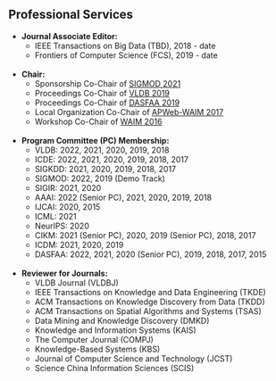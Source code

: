 
Professional Services
------
<ul>
        <li><b>Journal Associate Editor:</b>
            <ul>
                <li>IEEE Transactions on Big Data (TBD), 2018 - date</li>
                <li>Frontiers of Computer Science (FCS), 2019 - date</li>
            </ul>
        </li><br>
        <li><b>Chair:</b>
            <ul>
                <li>Sponsorship Co-Chair of <a href="http://sigmodconf.hosting.acm.org/2021/org_conference_officers.shtml" target="_blank">SIGMOD 2021</a></li>
                <li>Proceedings Co-Chair of <a href="http://vldb.org/2019/?officers" target="_blank">VLDB 2019</a></li>
                <li>Proceedings Co-Chair of <a href="https://dasfaa2019.eng.cmu.ac.th/organization-committee.html" target="_blank">DASFAA 2019</a></li>
                <li>Local Organization Co-Chair of <a href="http://tcdb.ccf.org.cn/apwebwaim2017/organization-committee.html" target="_blank">APWeb-WAIM 2017</a></li>
                <li>Workshop Co-Chair of <a href="http://sit.jxufe.cn/waim2016/organization_committee.html" target="_blank">WAIM 2016</a></li>
            </ul>
        </li><br>
        <li><b>Program Committee (PC) Membership: </b>
             <ul>
                <li>VLDB: 2022, 2021, 2020, 2019, 2018</li>
                <li>ICDE: 2022, 2021, 2020, 2019, 2018, 2017</li>
                <li>SIGKDD: 2021, 2020, 2019, 2018, 2017</li>
                <li>SIGMOD: 2022, 2019 (Demo Track)</li>
                <li>SIGIR: 2021, 2020</li>
                <li>AAAI: 2022  (Senior PC), 2021, 2020, 2019, 2018</li>
                <li>IJCAI: 2020, 2015</li>
                <li>ICML: 2021</li>
                <li>NeurIPS: 2020</li>
                <li>CIKM: 2021 (Senior PC), 2020, 2019 (Senior PC), 2018, 2017</li>
                <li>ICDM: 2021, 2020, 2019</li>
                <li>DASFAA: 2022, 2021, 2020 (Senior PC), 2019, 2018, 2017, 2015</li>
             </ul>
        </li><br>
        <li><b>Reviewer for Journals: </b>
	    <ul>
                <li>VLDB Journal (VLDBJ)</li>
                <li>IEEE Transactions on Knowledge and Data Engineering (TKDE)</li>
                <li>ACM Transactions on Knowledge Discovery from Data (TKDD)</li>
                <li>ACM Transactions on Spatial Algorithms and Systems (TSAS)</li>
                <li>Data Mining and Knowledge Discovery (DMKD)</li>
                <li>Knowledge and Information Systems (KAIS)</li>
                <li>The Computer Journal (COMPJ)</li>
                <li>Knowledge-Based Systems (KBS)</li>
                <li>Journal of Computer Science and Technology (JCST)</li>
                <li>Science China Information Sciences (SCIS)</li>
	     </ul>
        </li><br>
		
</ul>

